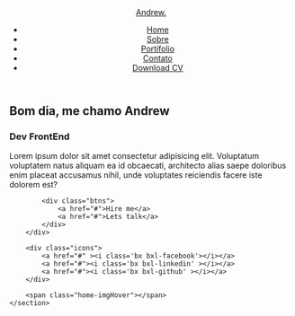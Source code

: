 <!DOCTYPE html>
<html lang="pr-br">
<head>
    <meta charset="UTF-8">
    <meta http-equiv="X-UA-Compatible" content="IE=edge">
    <meta name="viewport" content="width=device-width, initial-scale=1.0">
    <link rel="stylesheet" href="src/styles/style.css">
    <link href='https://unpkg.com/boxicons@2.1.4/css/boxicons.min.css' rel='stylesheet'>
    <title>Andrew Porto</title>
</head>
<body>
    <header class="header">
            <a href="" class="logo">Andrew.</a>
            <nav class="navbar">
                <ul>
                    <li><a href="" class="active">Home</a></li>
                    <li><a href="">Sobre</a></li>
                    <li><a href="">Portifolio</a></li>
                    <li><a href="">Contato</a></li>
                    <li><a href="">Download CV</a></li>
                </ul>
            </nav>
    </header>
    <section class="home">
        <div class="content">
            <h2>Bom dia, me chamo Andrew</h2>
            <h3>Dev FrontEnd</h3>
            <p>Lorem ipsum dolor sit amet consectetur adipisicing elit. Voluptatum voluptatem natus aliquam ea id obcaecati, architecto alias saepe doloribus enim placeat accusamus nihil, unde voluptates reiciendis facere iste dolorem est?</p>
        
            <div class="btns">
                <a href="#">Hire me</a>
                <a href="#">Lets talk</a>
            </div>
        </div>

        <div class="icons">
            <a href="#" ><i class='bx bxl-facebook'></i></a>
            <a href="#"><i class='bx bxl-linkedin' ></i></a>
            <a href="#"><i class='bx bxl-github' ></i></a>
        </div>

        <span class="home-imgHover"></span>
    </section>

   
</body>
</html>
